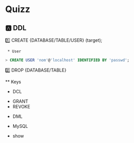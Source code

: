 # Quizz 

## :a: DDL

:one: CREATE {DATABASE/TABLE/USER} (target);

     * User 
```SQL
> CREATE USER 'nom'@'localhost' IDENTIFIED BY 'passwd';
```

:two: DROP {DATABASE/TABLE}

 ** Keys

* DCL

- GRANT
- REVOKE

* DML


* MySQL

- show 


